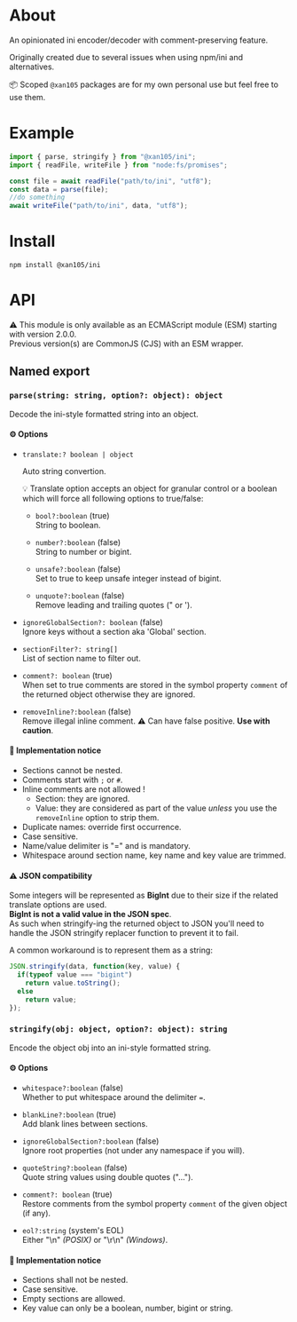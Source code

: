 About
=====

An opinionated ini encoder/decoder with comment-preserving feature.

Originally created due to several issues when using npm/ini and alternatives.

📦 Scoped `@xan105` packages are for my own personal use but feel free to use them.

Example
=======

```js
import { parse, stringify } from "@xan105/ini";
import { readFile, writeFile } from "node:fs/promises";

const file = await readFile("path/to/ini", "utf8");
const data = parse(file);
//do something
await writeFile("path/to/ini", data, "utf8");
```

Install
=======

```
npm install @xan105/ini
```

API
===

⚠️ This module is only available as an ECMAScript module (ESM) starting with version 2.0.0.<br />
Previous version(s) are CommonJS (CJS) with an ESM wrapper.

## Named export

### `parse(string: string, option?: object): object`

Decode the ini-style formatted string into an object.

#### ⚙️ Options

- `translate:? boolean | object`

  Auto string convertion.
  
  💡 Translate option accepts an object for granular control or a boolean which will force all following options to true/false:
  
  + `bool?:boolean` (true)<br />
    String to boolean.
    
  + `number?:boolean` (false)<br />
    String to number or bigint.
    
  + `unsafe?:boolean` (false)<br />
    Set to true to keep unsafe integer instead of bigint.
    
  + `unquote?:boolean` (false)<br />
    Remove leading and trailing quotes (" or ').

- `ignoreGlobalSection?: boolean` (false)<br />
  Ignore keys without a section aka 'Global' section.
  
- `sectionFilter?: string[]`<br />
  List of section name to filter out.
  
- `comment?: boolean` (true)<br />
  When set to true comments are stored in the symbol property `comment` of the returned object otherwise they are ignored.
  
- `removeInline?:boolean` (false)<br />
  Remove illegal inline comment. ⚠️ Can have false positive. **Use with caution**.

#### 📝 Implementation notice

- Sections cannot be nested.
- Comments start with `;` or `#`.
- Inline comments are not allowed !
  + Section: they are ignored.
  + Value: they are considered as part of the value _unless_ you use the `removeInline` option to strip them.
- Duplicate names: override first occurrence.
- Case sensitive.
- Name/value delimiter is "=" and is mandatory.
- Whitespace around section name, key name and key value are trimmed.

#### ⚠️ JSON compatibility

Some integers will be represented as **BigInt** due to their size if the related translate options are used.<br/>
**BigInt is not a valid value in the JSON spec**.<br/>
As such when stringify-ing the returned object to JSON you'll need to handle the JSON stringify replacer function to prevent it to fail.

A common workaround is to represent them as a string:

```js
JSON.stringify(data, function(key, value) {
  if(typeof value === "bigint")
    return value.toString();
  else
    return value;
});
```

### `stringify(obj: object, option?: object): string`

Encode the object obj into an ini-style formatted string.

#### ⚙️ Options

- `whitespace?:boolean` (false)<br />
  Whether to put whitespace around the delimiter `=`.
  
- `blankLine?:boolean` (true)<br />
  Add blank lines between sections.

- `ignoreGlobalSection?:boolean` (false)<br />
  Ignore root properties (not under any namespace if you will).
  
- `quoteString?:boolean` (false)<br />
  Quote string values using double quotes ("...").
  
- `comment?: boolean` (true)<br />
  Restore comments from the symbol property `comment` of the given object (if any).
  
- `eol?:string` (system's EOL)<br />
  Either "\n" _(POSIX)_ or "\r\n" _(Windows)_.

#### 📝 Implementation notice

- Sections shall not be nested.
- Case sensitive.
- Empty sections are allowed.
- Key value can only be a boolean, number, bigint or string.
